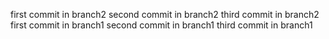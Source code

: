 
first commit in branch2
second commit in branch2
third commit in branch2
first commit in branch1
second commit in branch1
third commit in branch1

